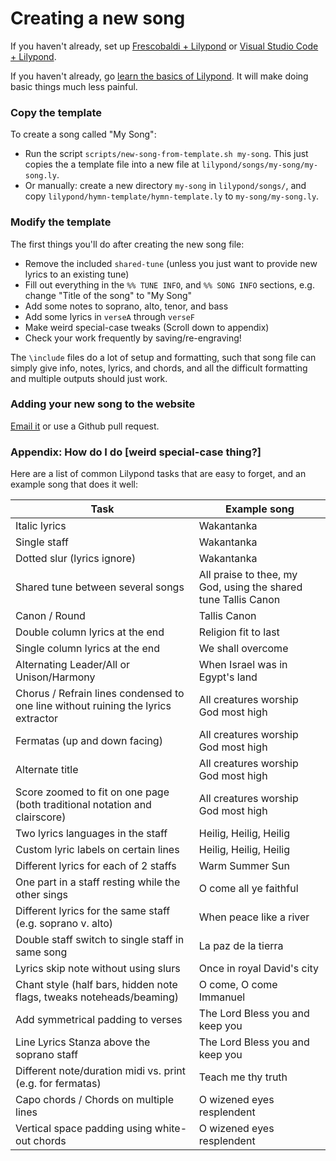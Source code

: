---
---

# Creating a new song


If you haven't already, set up [Frescobaldi + Lilypond](contributing) or [Visual Studio Code + Lilypond](vscode).

If you haven't already, go [learn the basics of Lilypond](https://lilypond.org/doc/v2.20/Documentation/learning/simple-notation). It will make doing basic things much less painful.

### Copy the template

To create a song called "My Song":
* Run the script `scripts/new-song-from-template.sh my-song`. This just copies the a template file into a new file at `lilypond/songs/my-song/my-song.ly`.
* Or manually: create a new directory `my-song` in `lilypond/songs/`, and copy `lilypond/hymn-template/hymn-template.ly` to `my-song/my-song.ly`.

### Modify the template
The first things you'll do after creating the new song file:
* Remove the included `shared-tune` (unless you just want to provide new lyrics to an existing tune)
* Fill out everything in the `%% TUNE INFO`, and `%% SONG INFO` sections, e.g. change "Title of the song" to "My Song"
* Add some notes to soprano, alto, tenor, and bass
* Add some lyrics in `verseA` through `verseF`
* Make weird special-case tweaks (Scroll down to appendix)
* Check your work frequently by saving/re-engraving!

The `\include` files do a lot of setup and formatting, such that song file can simply give info, notes, lyrics, and chords, and all the difficult formatting and multiple outputs should just work.

### Adding your new song to the website

[Email it](mailto:kbitikofer@gmail.com) or use a Github pull request.

### Appendix: How do I do [weird special-case thing?]

Here are a list of common Lilypond tasks that are easy to forget, and an example song that does it well:

| Task      | Example song |
| ----------- | ----------- |
| Italic lyrics | Wakantanka |
| Single staff | Wakantanka |
| Dotted slur (lyrics ignore) | Wakantanka |
| Shared tune between several songs | All praise to thee, my God, using the shared tune Tallis Canon |
| Canon / Round | Tallis Canon |
| Double column lyrics at the end | Religion fit to last |
| Single column lyrics at the end | We shall overcome |
| Alternating Leader/All or Unison/Harmony | When Israel was in Egypt's land |
| Chorus / Refrain lines condensed to one line without ruining the lyrics extractor | All creatures worship God most high |
| Fermatas (up and down facing) | All creatures worship God most high |
| Alternate title | All creatures worship God most high |
| Score zoomed to fit on one page (both traditional notation and clairscore) | All creatures worship God most high |
| Two lyrics languages in the staff | Heilig, Heilig, Heilig |
| Custom lyric labels on certain lines | Heilig, Heilig, Heilig |
| Different lyrics for each of 2 staffs | Warm Summer Sun |
| One part in a staff resting while the other sings | O come all ye faithful |
| Different lyrics for the same staff (e.g. soprano v. alto) | When peace like a river |
| Double staff switch to single staff in same song | La paz de la tierra |
| Lyrics skip note without using slurs | Once in royal David's city |
| Chant style (half bars, hidden note flags, tweaks noteheads/beaming) | O come, O come Immanuel |
| Add symmetrical padding to verses | The Lord Bless you and keep you |
| Line Lyrics Stanza above the soprano staff | The Lord Bless you and keep you |
| Different note/duration midi vs. print (e.g. for fermatas) | Teach me thy truth |
| Capo chords / Chords on multiple lines | O wizened eyes resplendent |
| Vertical space padding using white-out chords | O wizened eyes resplendent |